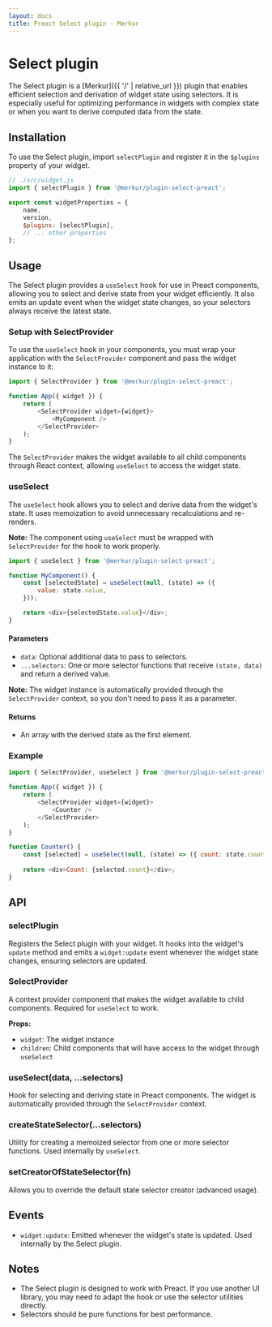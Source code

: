 ```yaml
---
layout: docs
title: Preact Select plugin - Merkur
---
```


# Select plugin

The Select plugin is a [Merkur]({{ '/' | relative_url }}) plugin that enables efficient selection and derivation of widget state using selectors. It is especially useful for optimizing performance in widgets with complex state or when you want to derive computed data from the state.

## Installation

To use the Select plugin, import `selectPlugin` and register it in the `$plugins` property of your widget.

```javascript
// ./src/widget.js
import { selectPlugin } from '@merkur/plugin-select-preact';

export const widgetProperties = {
	name,
	version,
	$plugins: [selectPlugin],
	// ... other properties
};
```

## Usage

The Select plugin provides a `useSelect` hook for use in Preact components, allowing you to select and derive state from your widget efficiently. It also emits an update event when the widget state changes, so your selectors always receive the latest state.

### Setup with SelectProvider

To use the `useSelect` hook in your components, you must wrap your application with the `SelectProvider` component and pass the widget instance to it:

```javascript
import { SelectProvider } from '@merkur/plugin-select-preact';

function App({ widget }) {
	return (
		<SelectProvider widget={widget}>
			<MyComponent />
		</SelectProvider>
	);
}
```

The `SelectProvider` makes the widget available to all child components through React context, allowing `useSelect` to access the widget state.

### useSelect

The `useSelect` hook allows you to select and derive data from the widget's state. It uses memoization to avoid unnecessary recalculations and re-renders.

**Note:** The component using `useSelect` must be wrapped with `SelectProvider` for the hook to work properly.

```javascript
import { useSelect } from '@merkur/plugin-select-preact';

function MyComponent() {
	const [selectedState] = useSelect(null, (state) => ({
		value: state.value,
	}));

	return <div>{selectedState.value}</div>;
}
```

#### Parameters

- `data`: Optional additional data to pass to selectors.
- `...selectors`: One or more selector functions that receive `(state, data)` and return a derived value.

**Note:** The widget instance is automatically provided through the `SelectProvider` context, so you don't need to pass it as a parameter.

#### Returns

- An array with the derived state as the first element.

### Example

```javascript
import { SelectProvider, useSelect } from '@merkur/plugin-select-preact';

function App({ widget }) {
	return (
		<SelectProvider widget={widget}>
			<Counter />
		</SelectProvider>
	);
}

function Counter() {
	const [selected] = useSelect(null, (state) => ({ count: state.count }));
	
	return <div>Count: {selected.count}</div>;
}
```

## API

### selectPlugin

Registers the Select plugin with your widget. It hooks into the widget's `update` method and emits a `widget:update` event whenever the widget state changes, ensuring selectors are updated.

### SelectProvider

A context provider component that makes the widget available to child components. Required for `useSelect` to work.

**Props:**
- `widget`: The widget instance
- `children`: Child components that will have access to the widget through `useSelect`

### useSelect(data, ...selectors)

Hook for selecting and deriving state in Preact components. The widget is automatically provided through the `SelectProvider` context.

### createStateSelector(...selectors)

Utility for creating a memoized selector from one or more selector functions. Used internally by `useSelect`.

### setCreatorOfStateSelector(fn)

Allows you to override the default state selector creator (advanced usage).

## Events

- `widget:update`: Emitted whenever the widget's state is updated. Used internally by the Select plugin.

## Notes

- The Select plugin is designed to work with Preact. If you use another UI library, you may need to adapt the hook or use the selector utilities directly.
- Selectors should be pure functions for best performance.
